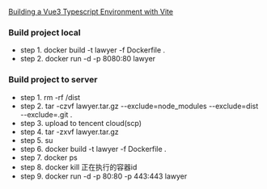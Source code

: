 [Building a Vue3 Typescript Environment with Vite](https://miyauchi.dev/posts/vite-vue3-typescript/)

### Build project local

- step 1. docker build -t lawyer -f Dockerfile .
- step 2. docker run -d -p 8080:80 lawyer

### Build project to server

- step 1. rm -rf /dist
- step 2. tar -czvf lawyer.tar.gz --exclude=node_modules --exclude=dist --exclude=.git .
- step 3. upload to tencent cloud(scp)
- step 4. tar -zxvf lawyer.tar.gz
- step 5. su
- step 6. docker build -t lawyer -f Dockerfile .
- step 7. docker ps
- step 8. docker kill 正在执行的容器id
- step 9. docker run -d -p 80:80 -p 443:443 lawyer
